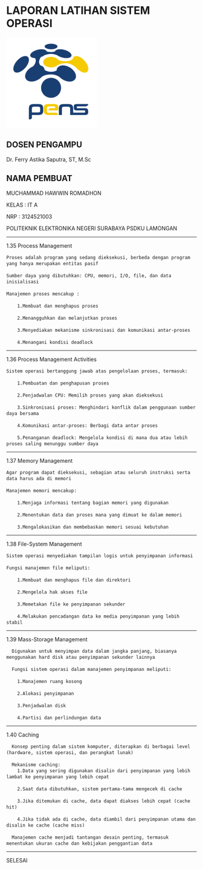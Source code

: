 # LAPORAN LATIHAN SISTEM OPERASI

<img src="pngegg.png" width="240">


## DOSEN PENGAMPU
Dr. Ferry Astika Saputra, ST, M.Sc

## NAMA PEMBUAT
MUCHAMMAD HAWWIN ROMADHON

KELAS : IT A

NRP : 3124521003

POLITEKNIK ELEKTRONIKA NEGERI SURABAYA PSDKU LAMONGAN

---

1.35 Process Management

    Proses adalah program yang sedang dieksekusi, berbeda dengan program yang hanya merupakan entitas pasif

    Sumber daya yang dibutuhkan: CPU, memori, I/O, file, dan data inisialisasi

    Manajemen proses mencakup :

        1.Membuat dan menghapus proses

        2.Menangguhkan dan melanjutkan proses
    
        3.Menyediakan mekanisme sinkronisasi dan komunikasi antar-proses
    
        4.Menangani kondisi deadlock
        
 ---   

1.36 Process Management Activities
    
    Sistem operasi bertanggung jawab atas pengelolaan proses, termasuk: 
    
        1.Pembuatan dan penghapusan proses
        
        2.Penjadwalan CPU: Memilih proses yang akan dieksekusi
        
        3.Sinkronisasi proses: Menghindari konflik dalam penggunaan sumber daya bersama
        
        4.Komunikasi antar-proses: Berbagi data antar proses
        
        5.Penanganan deadlock: Mengelola kondisi di mana dua atau lebih proses saling menunggu sumber daya

---

1.37 Memory Management

    Agar program dapat dieksekusi, sebagian atau seluruh instruksi serta data harus ada di memori
    
    Manajemen memori mencakup: 
    
        1.Menjaga informasi tentang bagian memori yang digunakan
        
        2.Menentukan data dan proses mana yang dimuat ke dalam memori
        
        3.Mengalokasikan dan membebaskan memori sesuai kebutuhan
        
---

1.38 File-System Management

    Sistem operasi menyediakan tampilan logis untuk penyimpanan informasi
    
    Fungsi manajemen file meliputi: 
    
        1.Membuat dan menghapus file dan direktori
        
        2.Mengelola hak akses file
      
        3.Memetakan file ke penyimpanan sekunder
        
        4.Melakukan pencadangan data ke media penyimpanan yang lebih stabil

---        

1.39 Mass-Storage Management

      Digunakan untuk menyimpan data dalam jangka panjang, biasanya menggunakan hard disk atau penyimpanan sekunder lainnya
      
      Fungsi sistem operasi dalam manajemen penyimpanan meliputi: 

        1.Manajemen ruang kosong
        
        2.Alokasi penyimpanan
        
        3.Penjadwalan disk
        
        4.Partisi dan perlindungan data

---

1.40 Caching

      Konsep penting dalam sistem komputer, diterapkan di berbagai level (hardware, sistem operasi, dan perangkat lunak)
      
      Mekanisme caching: 
        1.Data yang sering digunakan disalin dari penyimpanan yang lebih lambat ke penyimpanan yang lebih cepat
        
        2.Saat data dibutuhkan, sistem pertama-tama mengecek di cache
        
        3.Jika ditemukan di cache, data dapat diakses lebih cepat (cache hit)
        
        4.Jika tidak ada di cache, data diambil dari penyimpanan utama dan disalin ke cache (cache miss)

      Manajemen cache menjadi tantangan desain penting, termasuk menentukan ukuran cache dan kebijakan penggantian data

---

SELESAI
